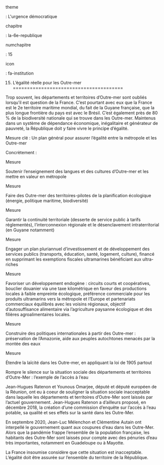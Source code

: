 theme

:   L'urgence démocratique

chapitre

:   la-6e-republique

numchapitre

:   15

icon

:   fa-institution

15. L’égalité réelle pour les Outre-mer
=======================================

<div class="admonition note">

Trop souvent, les départements et territoires d’Outre-mer sont oubliés
lorsqu’il est question de la France. C’est pourtant avec eux que la
France est le 2e territoire maritime mondial, du fait de la Guyane
française, que la plus longue frontière du pays est avec le Brésil.
C’est également près de 80 % de la biodiversité nationale qui se trouve
dans les Outre-mer. Maintenus dans un système de dépendance économique,
inégalitaire et générateur de pauvreté, la République doit y faire vivre
le principe d’égalité.

</div>

Mesure clé : Un plan général pour assurer l’égalité entre la métropole
et les Outre-mer

Concrètement :

<div class="admonition">

Mesure

Soutenir l’enseignement des langues et des cultures d’Outre-mer et les
mettre en valeur en métropole

</div>

<div class="admonition">

Mesure

Faire des Outre-mer des territoires-pilotes de la planification
écologique (énergie, politique maritime, biodiversité)

</div>

<div class="admonition">

Mesure

Garantir la continuité territoriale (desserte de service public à tarifs
réglementés), l’interconnexion régionale et le désenclavement
intraterritorial (en Guyane notamment)

</div>

<div class="admonition">

Mesure

Engager un plan pluriannuel d’investissement et de développement des
services publics (transports, éducation, santé, logement, culture),
financé en supprimant les exemptions fiscales ultramarines bénéficiant
aux ultra-riches

</div>

<div class="admonition">

Mesure

Favoriser un développement endogène : circuits courts et coopératives,
bouclier douanier via une taxe kilométrique en faveur des productions
locales à faible empreinte écologique, préférence commerciale pour les
produits ultramarins vers la métropole et l’Europe et partenariats
commerciaux équilibrés avec les voisins régionaux, objectif
d’autosuffisance alimentaire via l’agriculture paysanne écologique et
des filières agroalimentaires locales.

</div>

<div class="admonition">

Mesure

Construire des politiques internationales à partir des Outre-mer :
préservation de l’Amazonie, aide aux peuples autochtones menacés par la
montée des eaux

</div>

<div class="admonition">

Mesure

Étendre la laïcité dans les Outre-mer, en appliquant la loi de 1905
partout

</div>

<div class="admonition note">

Rompre le silence sur la situation sociale des départements et
territoires d’Outre-Mer : l’exemple de l’accès à l’eau

Jean-Hugues Ratenon et Younous Omarjee, député et député européen de la
Réunion, ont eu à coeur de souligner la situation sociale inacceptable
dans laquelle les départements et territoires d’Outre-Mer sont laissés
par l’actuel gouvernement. Jean-Hugues Ratenon a d’ailleurs proposé, en
décembre 2018, la création d’une commission d’enquête sur l’accès à
l’eau potable, sa qualité et ses effets sur la santé dans les Outre-Mer.

En septembre 2020, Jean-Luc Mélenchon et Clémentine Autain ont
interpellé le gouvernement quant aux coupures d’eau dans les Outre-Mer.
Alors que la pandémie frappe l’ensemble de la population française, les
habitants des Outre-Mer sont laissés pour compte avec des pénuries d’eau
très importantes, notamment en Guadeloupe ou à Mayotte.

La France insoumise considère que cette situation est inacceptable.
L’égalité doit être assurée sur l’ensemble du territoire de la
République.

</div>

